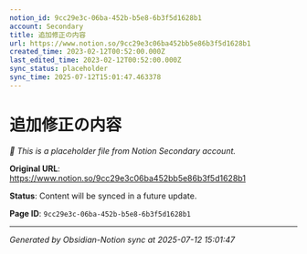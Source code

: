```yaml
---
notion_id: 9cc29e3c-06ba-452b-b5e8-6b3f5d1628b1
account: Secondary
title: 追加修正の内容
url: https://www.notion.so/9cc29e3c06ba452bb5e86b3f5d1628b1
created_time: 2023-02-12T00:52:00.000Z
last_edited_time: 2023-02-12T00:52:00.000Z
sync_status: placeholder
sync_time: 2025-07-12T15:01:47.463378
---
```


# 追加修正の内容

*🔄 This is a placeholder file from Notion Secondary account.*

**Original URL**: https://www.notion.so/9cc29e3c06ba452bb5e86b3f5d1628b1

**Status**: Content will be synced in a future update.

**Page ID**: `9cc29e3c-06ba-452b-b5e8-6b3f5d1628b1`

---

*Generated by Obsidian-Notion sync at 2025-07-12 15:01:47*
